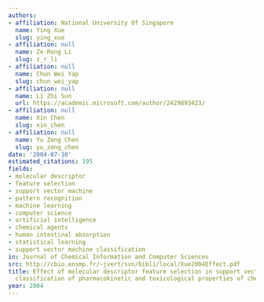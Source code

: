```yaml
---
authors:
- affiliation: National University Of Singapore
  name: Ying Xue
  slug: ying_xue
- affiliation: null
  name: Ze-Rong Li
  slug: z_r_li
- affiliation: null
  name: Chun Wei Yap
  slug: chun_wei_yap
- affiliation: null
  name: Li Zhi Sun
  url: https://academic.microsoft.com/author/2429893423/
- affiliation: null
  name: Xin Chen
  slug: xin_chen
- affiliation: null
  name: Yu Zong Chen
  slug: yu_zong_chen
date: '2004-07-10'
estimated_citations: 195
fields:
- molecular descriptor
- feature selection
- support vector machine
- pattern recognition
- machine learning
- computer science
- artificial intelligence
- chemical agents
- human intestinal absorption
- statistical learning
- support vector machine classification
in: Journal of Chemical Information and Computer Sciences
src: http://cbio.ensmp.fr/~jvert/svn/bibli/local/Xue2004Effect.pdf
title: Effect of molecular descriptor feature selection in support vector machine
  classification of pharmacokinetic and toxicological properties of chemical agents.
year: 2004
---
```

